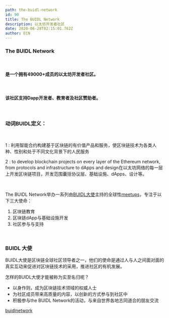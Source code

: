 ```yaml
---
path: the-buidl-network
id: 90
title: The BUIDL Network
description: 以太坊开发者社区
date: 2020-06-28T02:15:01.762Z
author: ECN
---
```





### The BUIDL Network 
<br/>

#### 是一个拥有49000+成员的以太坊开发者社区。
<br/>

#### 该社区支持Dapp开发者、教育者及社区赞助者。
<br/>



### 动词BUIDL定义：

​

1 : 利用智能合约构建基于区块链的有价值产品和服务，使区块链技术为各类人种、性别和处于不同文化背景下的人民服务



2 : to develop blockchain projects on every layer of the Ethereum network, from protocols and infrastructure to dApps and design在以太坊网络的每一层上开发区块链项目，开发范围囊括协议层、基础设施、dApps、设计等。

​​

The BUIDL Network举办一系列由[BUIDL大使](https://www.adamwozney.com/)主持的全球性[meetups](https://share.hsforms.com/16WVz87Y8RUCMm6mmLggLdg2urwb)，专注于以下三大使命：

1. 区块链教育
2. 区块链dApp与基础设施开发
3. 社区参与与支持

<br/>

### BUIDL 大使

BUIDL大使是区块链全球社区领导者之一，他们的使命是通过人与人之间面对面的真实互动来促进对区块链技术的采用，推进社区的有机发展。

怎样的BUIDL大使才能被称为实至名归呢？

* 以身作则，成为区块链技术领域的权威人士
* 为社区成员带来高质量的内容，以创新的方式参与到社区中
* 积极参与the BUIDL Network的活动，与来自世界各地志同道合的朋友交流[ ](https://share.hsforms.com/1Hty42ozZTKCk_OrJ6D0DEg2urwb)

[buidlnetwork](https://www.buidlnetwork.net/)



